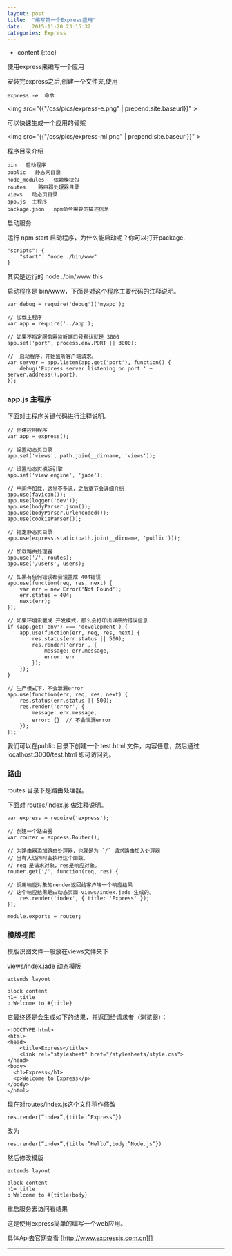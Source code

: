 ```yaml
---
layout: post
title:  "编写第一个Express应用"
date:   2015-11-20 23:15:32
categories: Express
---
```


* content
{:toc}
  
使用express来编写一个应用 
 
安装完express之后,创建一个文件夹,使用


	express -e	命令

<img src="{{"/css/pics/express-e.png" | prepend:site.baseurl}}" >  
	
可以快速生成一个应用的骨架	

<img src="{{"/css/pics/express-ml.png" | prepend:site.baseurl}}" >  

程序目录介绍


	bin   启动程序
	public   静态网目录
	node_modules   依赖模块包
	routes    路由器处理器目录
	views   动态页目录
	app.js  主程序
	package.json   npm命令需要的描述信息


启动服务

运行 npm start 启动程序，为什么能启动呢？你可以打开package.

	"scripts": {
		"start": "node ./bin/www"
	}
	
其实是运行的 node ./bin/www this

启动程序是 bin/www，下面是对这个程序主要代码的注释说明。

	var debug = require('debug')('myapp');

	// 加载主程序
	var app = require('../app');

	// 如果不指定服务器监听端口号默认就是 3000
	app.set('port', process.env.PORT || 3000);

	//  启动程序，开始监听客户端请求。
	var server = app.listen(app.get('port'), function() {
		debug('Express server listening on port ' + server.address().port);
	});
    
	
### app.js 主程序

下面对主程序关键代码进行注释说明。

	// 创建应用程序
	var app = express();

	// 设置动态页目录
	app.set('views', path.join(__dirname, 'views'));

	// 设置动态页模版引擎
	app.set('view engine', 'jade');

	// 中间件加载，这里不多说，之后章节会详细介绍
	app.use(favicon());
	app.use(logger('dev'));
	app.use(bodyParser.json());
	app.use(bodyParser.urlencoded());
	app.use(cookieParser());

	// 指定静态页目录
	app.use(express.static(path.join(__dirname, 'public')));

	// 加载路由处理器
	app.use('/', routes);
	app.use('/users', users);

	// 如果有任何错误都会设置成 404错误
	app.use(function(req, res, next) {
		var err = new Error('Not Found');
		err.status = 404;
		next(err);
	});

	// 如果环境设置成 开发模式，那么会打印出详细的错误信息
	if (app.get('env') === 'development') {
		app.use(function(err, req, res, next) {
			res.status(err.status || 500);
			res.render('error', {
				message: err.message,
				error: err
			});
		});
	}

	// 生产模式下，不会泄漏error
	app.use(function(err, req, res, next) {
		res.status(err.status || 500);
		res.render('error', {
			message: err.message,
			error: {}  // 不会泄漏error
		});
	});


我们可以在public 目录下创建一个 test.html 文件，内容任意，然后通过 localhost:3000/test.html 即可访问到。


### 路由

routes 目录下是路由处理器。

下面对  routes/index.js  做注释说明。

	var express = require('express');

	// 创建一个路由器
	var router = express.Router();

	// 为路由器添加路由处理器，也就是为 `/` 请求路由加入处理器
	// 当有人访问时会执行这个函数。
	// req 是请求对象，res是响应对象。
	router.get('/', function(req, res) {

	// 调用响应对象的render返回给客户端一个响应结果
	// 这个响应结果是由动态页面 views/index.jade 生成的。
		res.render('index', { title: 'Express' });
	});

	module.exports = router;

	
### 模版视图

模版识图文件一般放在views文件夹下

views/index.jade 动态模版

	extends layout

	block content
	h1= title
	p Welcome to #{title}
		
				
它最终还是会生成如下的结果，并返回给请求者（浏览器）：	

	<!DOCTYPE html>
	<html>
	<head>
		<title>Express</title>
		<link rel="stylesheet" href="/stylesheets/style.css">
	</head>
	<body>
	  <h1>Express</h1>
	  <p>Welcome to Express</p>
	</body>
	</html>
	


现在对routes/index.js这个文件稍作修改
	
	
	res.render(“index”,{title:”Express”})
	
改为

	res.render(“index”,{title:”Hello”,body:”Node.js”})
	
然后修改模版

	extends layout

	block content
	h1= title
	p Welcome to #{title+body}
	
	
重启服务去访问看结果	

这是使用express简单的编写一个web应用。

具体Api去官网查看  [http://www.expressjs.com.cn][]

	
---

